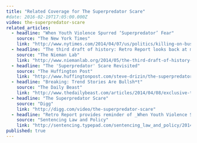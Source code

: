 ```yaml
---
title: "Related Coverage for The Superpredator Scare"
#date: 2016-02-19T17:05:00.000Z
video: the-superpredator-scare
related_articles:
  - headline: "When Youth Violence Spurred ‘Superpredator’ Fear"
    source: "The New York Times"
    link: "http://www.nytimes.com/2014/04/07/us/politics/killing-on-bus-recalls-superpredator-threat-of-90s.html?ref=us"
  - headline: "The third draft of history: Retro Report looks back at media-hyped stories of the recent past"
    source: "The Nieman Lab"
    link: "http://www.niemanlab.org/2014/05/the-third-draft-of-history-retro-report-looks-back-at-media-hyped-stories-of-the-recent-past/"
  - headline: "The 'Superpredator' Scare Revisited"
    source: "The Huffington Post"
    link: "http://www.huffingtonpost.com/steve-drizin/the-superpredator-scare_b_5113793.html?utm_hp_ref=crime&ir=Crime"
  - headline: "Breaking: Trend Stories Are Bullsh*t"
    source: "The Daily Beast"
    link: "http://www.thedailybeast.com/articles/2014/04/08/exclusive-trend-stories-are-bullsh-t.html"
  - headline: "The Superpredator Scare"
    source: "Digg"
    link: "http://digg.com/video/the-superpredator-scare"
  - headline: "Retro Report provides reminder of _When Youth Violence Spurred ‘Superpredator’ Fear_"
    source: "Sentencing Law and Policy"
    link: "http://sentencing.typepad.com/sentencing_law_and_policy/2014/04/retro-report-provides-reminder-of-when-youth-violence-spurred-superpredator-fear.html"
published: true
---
```


